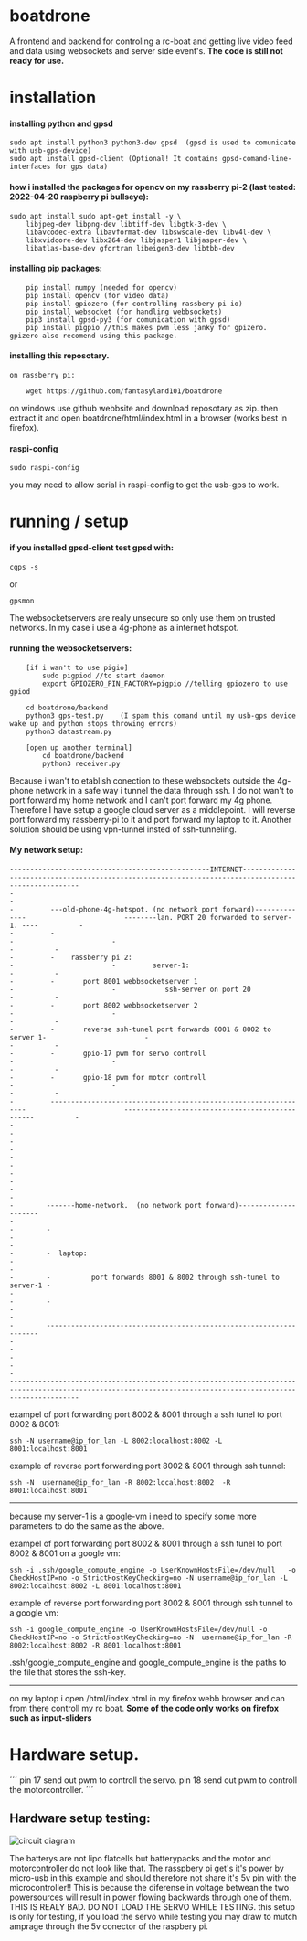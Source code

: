 # boatdrone
A frontend and backend for controling a rc-boat and getting live video feed and data using websockets and server side event's.
**The code is still not ready for use.**

# installation
#### installing python and gpsd
```
sudo apt install python3 python3-dev gpsd  (gpsd is used to comunicate with usb-gps-device)
sudo apt install gpsd-client (Optional! It contains gpsd-comand-line-interfaces for gps data)
```
#### how i installed the packages for opencv on my rassberry pi-2 (last tested: 2022-04-20 raspberry pi bullseye):
```
sudo apt install sudo apt-get install -y \
	libjpeg-dev libpng-dev libtiff-dev libgtk-3-dev \
	libavcodec-extra libavformat-dev libswscale-dev libv4l-dev \
	libxvidcore-dev libx264-dev libjasper1 libjasper-dev \
	libatlas-base-dev gfortran libeigen3-dev libtbb-dev
```
#### installing pip packages:
```
	pip install numpy (needed for opencv)
	pip install opencv (for video data)
	pip install gpiozero (for controlling rassbery pi io)
	pip install websocket (for handling webbsockets)
	pip3 install gpsd-py3 (for comunication with gpsd)
	pip install pigpio //this makes pwm less janky for gpizero. gpizero also recomend using this package. 
```
#### installing this reposotary.
	on rassberry pi: 
```
	wget https://github.com/fantasyland101/boatdrone
```
on windows use github webbsite and download reposotary as zip. then extract it and open boatdrone/html/index.html in a browser (works best in firefox). 
#### raspi-config
```
sudo raspi-config
```
you may need to allow serial in raspi-config to get the usb-gps to work.
# running / setup
#### if you installed gpsd-client test gpsd with: 
```
cgps -s 
```
or
```
gpsmon
```
The websocketservers are realy unsecure so only use them on trusted networks.
In my case i use a 4g-phone as a internet hotspot.
#### running the websocketservers:
```
	[if i wan't to use pigio]
		sudo pigpiod //to start daemon
		export GPIOZERO_PIN_FACTORY=pigpio //telling gpiozero to use gpiod

	cd boatdrone/backend
	python3 gps-test.py    (I spam this comand until my usb-gps device wake up and python stops throwing errors)
	python3 datastream.py
	
	[open up another terminal]
		cd boatdrone/backend
		python3 receiver.py
```
Because i wan't to etablish conection to these websockets outside the 4g-phone network in a safe way i tunnel the data through ssh.
I do not wan't to port forward my home network and I can't port forward my 4g phone.
Therefore I have setup a google cloud server as a middlepoint.
I will reverse port forward my rassberry-pi to it and port forward my laptop to it.
Another solution should be using vpn-tunnel insted of ssh-tunneling. 

#### My network setup:
```
-------------------------------------------------INTERNET----------------------------------------------------------------------------------------------------
-                                                                                                                                                           -
-         ---old-phone-4g-hotspot. (no network port forward)--------------                        --------lan. PORT 20 forwarded to server-1. ----          -
-         -                                                              -                        -                                              -          -
-         -    rassberry pi 2:                                           -                        -         server-1:                            -          -
-         -       port 8001 webbsocketserver 1                           -                        -            ssh-server on port 20             -          -       
-         -       port 8002 webbsocketserver 2                           -                        -                                              -          -
-         -       reverse ssh-tunel port forwards 8001 & 8002 to server 1-                        -                                              -          -       
-         -       gpio-17 pwm for servo controll                         -                        -                                              -          -
-         -       gpio-18 pwm for motor controll                         -                        -                                              -          -
-         ----------------------------------------------------------------                        ------------------------------------------------          -
-                                                                                                                                                           -
-                                                                                                                                                           - 
-                                                                                                                                                           -
-                                                                                                                                                           - 
-                                                                                                                                                           -
-        -------home-network.  (no network port forward)---------------------                                                                               -
-        -                                                                  -                                                                               - 
-        -	laptop:                                                     -                                                                               -
-        -          port forwards 8001 & 8002 through ssh-tunel to server-1 -                                                                               - 
-        -                                                                  -                                                                               - 
-        --------------------------------------------------------------------                                                                               -
-                                                                                                                                                           -
-                                                                                                                                                           -
-------------------------------------------------------------------------------------------------------------------------------------------------------------

```
exampel of port forwarding port 8002 & 8001 through a ssh tunel to port 8002 & 8001:
```
ssh -N username@ip_for_lan -L 8002:localhost:8002 -L  8001:localhost:8001
```
example of reverse port forwarding port 8002 & 8001 through ssh tunnel:
```
ssh -N  username@ip_for_lan -R 8002:localhost:8002  -R 8001:localhost:8001
```
---

because my server-1 is a google-vm i need to specify some more parameters to do the same as the above.

exampel of port forwarding port 8002 & 8001 through a ssh tunel to port 8002 & 8001 on a google vm:
```
ssh -i .ssh/google_compute_engine -o UserKnownHostsFile=/dev/null   -o CheckHostIP=no -o StrictHostKeyChecking=no -N username@ip_for_lan -L 8002:localhost:8002 -L 8001:localhost:8001
```

example of reverse port forwarding port 8002 & 8001 through ssh tunnel to a google vm:
```
ssh -i google_compute_engine -o UserKnownHostsFile=/dev/null -o CheckHostIP=no -o StrictHostKeyChecking=no -N  username@ip_for_lan -R 8002:localhost:8002 -R 8001:localhost:8001 
```
.ssh/google_compute_engine and google_compute_engine is the paths to the file that stores the ssh-key.

---

on my laptop i open /html/index.html in my firefox webb browser and can from there controll my rc boat. 
**Some of the code only works on firefox such as input-sliders**

# Hardware setup.
´´´
pin 17 send out pwm to controll the servo.
pin 18 send out pwm to controll the motorcontroller.
´´´
## Hardware setup testing:
![circuit diagram](https://github.com/fantasyland101/boatdrone/blob/main/boat_bb.png)

The batterys are not lipo flatcells but batterypacks and the motor and motorcontroller do not look like that. 
The rasspbery pi get's it's power by micro-usb in this example and should therefore not share it's 5v pin with the microcontroller!! This is because the diferense in voltage betwean the two powersources will result in power flowing backwards through one of them. THIS IS REALY BAD. DO NOT LOAD THE SERVO WHILE TESTING. this setup is only for testing, if you load the servo while testing you may draw to mutch amprage through the 5v conector of the raspbery pi.
